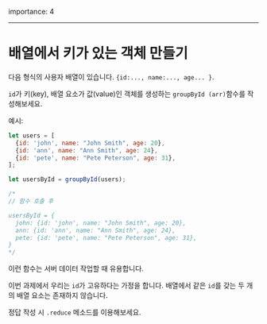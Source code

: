 importance: 4

---

# 배열에서 키가 있는 객체 만들기

다음 형식의 사용자 배열이 있습니다. `{id:..., name:..., age... }`.

`id`가 키(key), 배열 요소가 값(value)인 객체를 생성하는 `groupById (arr)`함수를 작성해보세요.

예시:

```js
let users = [
  {id: 'john', name: "John Smith", age: 20},
  {id: 'ann', name: "Ann Smith", age: 24},
  {id: 'pete', name: "Pete Peterson", age: 31},
];

let usersById = groupById(users);

/*
// 함수 호출 후

usersById = {
  john: {id: 'john', name: "John Smith", age: 20},
  ann: {id: 'ann', name: "Ann Smith", age: 24},
  pete: {id: 'pete', name: "Pete Peterson", age: 31},
}
*/
```

이런 함수는 서버 데이터 작업할 때 유용합니다.

이번 과제에서 우리는 `id`가 고유하다는 가정을 합니다. 배열에서 같은 `id`를 갖는 두 개의 배열 요소는 존재하지 않습니다.

정답 작성 시 `.reduce` 메소드를 이용해보세요.

